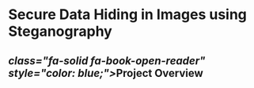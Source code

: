 <h1>Secure Data Hiding in Images using Steganography</h1>
 <h2><span><i>class="fa-solid fa-book-open-reader" style="color: blue;"></i></span>Project Overview</h2>
